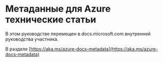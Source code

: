 

# <a name="metadata-for-azure-technical-articles"></a>Метаданные для Azure технические статьи

В этом руководстве перемещен в docs.microsoft.com внутренней руководства участника.

В разделе [https://aka.ms/azure-docs-metadata](https://aka.ms/azure-docs-metadata)